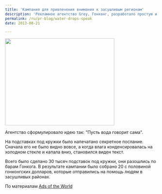 ```yaml
---
title: 'Кампания для привлечения внимания к засушливым регионам'
description: 'Рекламное агентство Grey, Гонконг, разработало простую и эффективную кампанию для того, чтобы донести до максимально широкой аудитории понимание того, что даже капля воды имеет очень высокую ценность, и что конденсат который стекает по кружке пива в баре - чище чем то что называют "питьевой водой" в засушливых регионах. Живя в Гонконге, очень легко забыть о том, что где-то засуха, а вода текущая из-под крана показалась бы кому-то на вес золота.'
permalink: /ru/pr-blog/water-drops-speak
date: 2013-08-21

---
```


<img src="{{ site.assets }}/upload/drops%20%D0%BA%D0%BE%D0%BF%D0%B8%D1%8F.jpg" alt="" class="post__img" width="360" height="287">

Агентство сформулировало идею так: "Пусть вода говорит сама".

На подставках под кружки было напечатано секретное послание. Сначала его не было видно вовсе, а когда влага конденсировалась на холодном стекле и капала вниз, становился виден текст.

Всего было сделано 30 тысяч подставок под кружки, они разошлись по барам Гонкога. В результате кампании было собрано 20 с половиной гонконгских долларов, которые отправились на помощь людям в засушливых районах.

По материалам <a href="http://adsoftheworld.com/media/dm/a_drop_of_life_words_from_water?size=original">Ads of the World</a>

